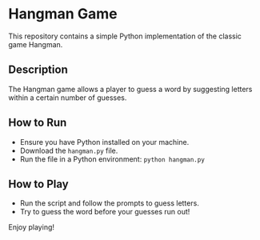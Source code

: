 # Hangman Game

This repository contains a simple Python implementation of the classic game Hangman.

## Description
The Hangman game allows a player to guess a word by suggesting letters within a certain number of guesses.

## How to Run
- Ensure you have Python installed on your machine.
- Download the `hangman.py` file.
- Run the file in a Python environment: `python hangman.py`

## How to Play
- Run the script and follow the prompts to guess letters.
- Try to guess the word before your guesses run out!

Enjoy playing!
